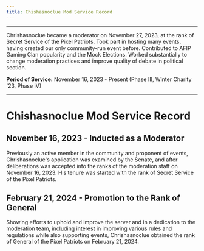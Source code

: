 ```yaml
---
title: Chishasnoclue Mod Service Record
---
```

---
Chrishasnoclue became a moderator on November 27, 2023, at the rank of Secret Service of the Pixel Patriots. Took part in hosting many events, having created our only community-run event before. Contributed to AFIP Gaming Clan popularity and the Mock Elections. Worked substantially to change moderation practices and improve quality of debate in political section.

**Period of Service:** November 16, 2023 - Present (Phase III, Winter Charity '23, Phase IV)

---
# Chishasnoclue Mod Service Record

## November 16, 2023 - Inducted as a Moderator
Previously an active member in the community and proponent of events, Chrishasnoclue's application was examined by the Senate, and after deliberations was accepted into the ranks of the moderation staff on November 16, 2023. His tenure was started with the rank of Secret Service of the Pixel Patriots.

## February 21, 2024 - Promotion to the Rank of General
Showing efforts to uphold and improve the server and in a dedication to the moderation team, including interest in improving various rules and regulations while also supporting events, Chrishasnoclue obtained the rank of General of the Pixel Patriots on February 21, 2024.